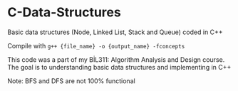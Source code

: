 # C-Data-Structures
Basic data structures (Node, Linked List, Stack and Queue) coded in C++


Compile with ```g++ {file_name} -o {output_name} -fconcepts```

This code was a part of my BİL311: Algorithm Analysis and Design course. The goal is to understanding basic data structures and implementing in C++

Note:
BFS and DFS are not 100% functional
